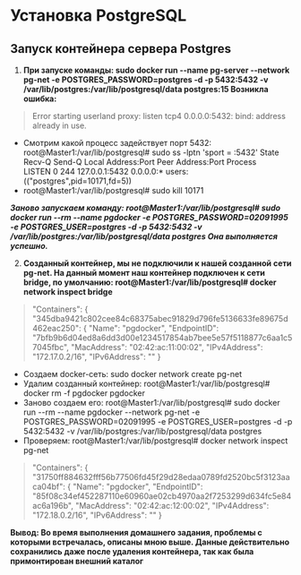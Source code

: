 # Установка PostgreSQL

## Запуск контейнера сервера Postgres
1) **При запуске команды:
sudo docker run --name pg-server --network pg-net -e POSTGRES_PASSWORD=postgres -d -p 5432:5432 -v /var/lib/postgres:/var/lib/postgresql/data postgres:15
Возникла ошибка:**
> Error starting userland proxy: listen tcp4 0.0.0.0:5432: bind: address already in use.

* Смотрим какой процесс задействует порт 5432:
 root@Master1:/var/lib/postgresql# sudo ss -lptn 'sport = :5432'
State                  Recv-Q                 Send-Q                                 Local Address:Port                                 Peer Address:Port                Process                
LISTEN                 0                      244                                        127.0.0.1:5432                                      0.0.0.0:*                    users:(("postgres",pid=10171,fd=5))
* root@Master1:/var/lib/postgresql# sudo kill 10171

***Заново запускаем команду: 
root@Master1:/var/lib/postgresql# sudo docker run --rm --name pgdocker -e POSTGRES_PASSWORD=02091995 -e POSTGRES_USER=postgres  -d -p 5432:5432 -v /var/lib/postgres:/var/lib/postgresql/data postgres
Она выполняется успешно.***

2. **Созданный контейнер, мы не подключили к нашей созданной сети pg-net. 
На данный момент наш контейнер подключен к сети bridge, по умолчанию:
root@Master1:/var/lib/postgresql# docker network inspect bridge**
> "Containers": {
"345dba9421c802cee84c68375abec91829d796fe5136633fe89675d462eac250": {
"Name": "pgdocker",
"EndpointID": "7bfb9b6d04ed8a6dd3d00e1234517854ab7bee5e57f5118877c6aa1c57045fbc",
"MacAddress": "02:42:ac:11:00:02",
"IPv4Address": "172.17.0.2/16",
"IPv6Address": ""
}
* Создаем docker-сеть: 
sudo docker network create pg-net
* Удалим созданный контейнер:
root@Master1:/var/lib/postgresql# docker rm -f pgdocker
pgdocker  
* Заново создаем его:
root@Master1:/var/lib/postgresql# sudo docker run --rm --name pgdocker --network pg-net -e POSTGRES_PASSWORD=02091995 -e POSTGRES_USER=postgres  -d -p 5432:5432 -v /var/lib/postgres:/var/lib/postgresql/data postgres
* Проверяем:
root@Master1:/var/lib/postgresql# docker network inspect pg-net
> "Containers": {
           "31750ff884632fff56b77506fd45f29d28edaa0789fd2520bc5f3123aaca04bf": {
                "Name": "pgdocker",
                "EndpointID": "85f08c34ef452287110e60960ae02cb4970aa2f7253299d634fc5e84ac6a196b",
                "MacAddress": "02:42:ac:12:00:02",
                "IPv4Address": "172.18.0.2/16",
                "IPv6Address": ""
            }

**Вывод:
Во время выполнения домашнего задания, проблемы с которыми встречалась, описаны мною выше. Данные действительно сохранились даже после удаления контейнера, так как была примонтирован внешний каталог**